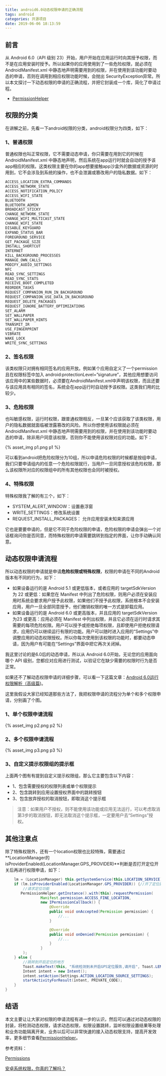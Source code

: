 ```yaml
---
title: android6.0动态权限申请的正确流程
tags: android
categories: 开源项目
date: 2019-06-06 18:13:59
---
```



## 前言

从 Android 6.0（API 级别 23）开始，用户开始在应用运行时向其授予权限，而不是在应用安装时授予。所以如果你的应用使用到了一些危险权限，就必须在AndroidManifest.xml 中静态地声明需要用到的权限，并在使用到该功能时要动态的申请，否则在调用到相应权限功能时候，会抛出 SecurityException异常。所以本文探讨一下动态权限的申请的正确流程，并把它封装成一个库，简化了申请过程。

* [PermissionHelper](https://github.com/rain9155/PermissionHelper)

## 权限的分类

在讲解之前，先看一下android权限的分类，android权限分为四类，如下：

### 1、普通权限

普通权限也叫正常权限，它不需要动态申请，你只需要在用到它的时候在AndroidManifest.xml 中静态地声明，然后系统在app运行时就会自动的授予该app相应的权限。这类权限主要在你的app想要接触app沙盒外的数据或资源的时用到，它不会涉及到系统的操作，也不会泄漏或篡改用户的隐私数据。如下：

```java
ACCESS_LOCATION_EXTRA_COMMANDS 
ACCESS_NETWORK_STATE 
ACCESS_NOTIFICATION_POLICY 
ACCESS_WIFI_STATE 
BLUETOOTH 
BLUETOOTH_ADMIN 
BROADCAST_STICKY 
CHANGE_NETWORK_STATE 
CHANGE_WIFI_MULTICAST_STATE 
CHANGE_WIFI_STATE 
DISABLE_KEYGUARD 
EXPAND_STATUS_BAR 
FOREGROUND_SERVICE 
GET_PACKAGE_SIZE 
INSTALL_SHORTCUT 
INTERNET 
KILL_BACKGROUND_PROCESSES 
MANAGE_OWN_CALLS 
MODIFY_AUDIO_SETTINGS 
NFC 
READ_SYNC_SETTINGS 
READ_SYNC_STATS 
RECEIVE_BOOT_COMPLETED 
REORDER_TASKS 
REQUEST_COMPANION_RUN_IN_BACKGROUND 
REQUEST_COMPANION_USE_DATA_IN_BACKGROUND 
REQUEST_DELETE_PACKAGES 
REQUEST_IGNORE_BATTERY_OPTIMIZATIONS 
SET_ALARM 
SET_WALLPAPER 
SET_WALLPAPER_HINTS 
TRANSMIT_IR 
USE_FINGERPRINT 
VIBRATE 
WAKE_LOCK 
WRITE_SYNC_SETTINGS 
```

### 2、签名权限

该类权限只对拥有相同签名的应用开放。例如某个应用自定义了一个permission 且在权限标签中加入 android:protectionLevel=”signature”，其他应用想要访问该应用中的某些数据时，必须要在AndroidManifest.xml中声明该权限，而且还要与该应用具有相同的签名，系统会在app运行时自动授予该权限。这类我们用的比较少。

### 3、危险权限

也叫敏感权限，运行时权限，跟普通权限相反，一旦某个应该获取了该类权限，用户的隐私数据就面临被泄露篡改的风险。所以你想使用该权限就必须在AndroidManifest.xml 中静态地声明需要用到的权限，并在使用到该功能时要动态的申请，除非用户同意该权限，否则你不能使用该权限对应的功能。如下：

{% asset_img p1.png p1 %}

可以看到android把危险权限分为10组，所以申请危险权限的时候都是按组申请，我们只要申请组内的任意一个危险权限就行，当用户一旦同意授权该危险权限，那么该权限所对应的权限组中的所有其他权限也会同时被授权。

### 4、特殊权限

特殊权限我了解的有三个，如下：

- SYSTEM_ALERT_WINDOW：设置悬浮窗
- WRITE_SETTINGS：修改系统设置
- REQUEST_INSTALL_PACKAGES： 允许应用安装未知来源应用

它也是要要申请的，但是它不同于危险权限的申请，危险权限的申请会弹出一个对话框询问你是否同意，而特殊权限的申请需要跳转到指定的界面，让你手动确认同意。

## 动态权限申请流程

所以动态权限的申请就是申请**危险权限或特殊权限**，权限的申请在不同的Android版本有不同的行为，如下：

* 如果设备运行的是 Android 5.1 或更低版本，或者应用的 targetSdkVersion 为 22 或更低：如果您在 Manifest 中列出了危险权限，则用户必须在安装应用时系统会要求用户授予此权限，如果他们不授予此权限，系统根本不会安装应用，用户一旦全部同意授予，他们撤销权限的唯一方式是卸载应用。
* 如果设备运行的是 Android 6.0 或更高版本，并且应用的 targetSdkVersion为23 或更高：应用必须在 Manifest 中列出权限，并且它必须在运行时请求其需要的每项危险权限。用户可以授予或拒绝每项权限，且即使用户拒绝权限请求，应用仍可以继续运行有限的功能。用户可以随时进入应用的“Settings”中调整应用的动态权限授权。所以你每次使用到该权限的功能时，都要动态申请，因为用户有可能在“Settings”界面中把它再次关闭掉。

我这里讨论的是6.0后的动态申请，所以从 Android 6.0开始，无论您的应用面向哪个 API 级别，您都应对应用进行测试，以验证它在缺少需要的权限时行为是否正常。

如果还不了解动态权限申请的详细步骤，可以看一下这篇文章：[Android 6.0运行权限解析（高级篇](https://www.jianshu.com/p/6a4dff744031))。

这里我假设大家已经知道那些方法了，我把权限申请的流程分为单个和多个权限申请，分别画了个图。

### 1、单个权限申请流程

{% asset_img p2.png p2 %}

### 2、多个权限申请流程

{% asset_img p3.png p3 %}

### 3、自定义提示权限组的提示框

上面两个图有有提到自定义提示权限组，那么它主要包含以下内容：

* 1、包含需要授权的权限列表或单个权限提示
* 2、包含跳转到应用设置授权界面中的跳转按钮
* 3、包含放弃授权的取消按钮，即取消这个提示框

> 注意：如果用户不授权，则不能使用该功能或应用无法运行，可以考虑取消第3步的取消按钮，即无法取消这个提示框，一定要用户去“Settings”授权。

## 其他注意点

除了特殊权限外，还有一个location权限也比较特殊，需要通过 **LocationManager的isProviderEnabled(LocationManager.GPS_PROVIDER)**判断是否打开定位开关后再进行权限申请，如下：

```java
	lm = (LocationManager) this.getSystemService(this.LOCATION_SERVICE);
    if (lm.isProviderEnabled(LocationManager.GPS_PROVIDER)) {//开了定位服务
        //请求定位功能
       PermissionHelper.getInstance().with(this).requestPermission(
                Manifest.permission.ACCESS_FINE_LOCATION,
                new IPermissionCallback() {
                    @Override
                    public void onAccepted(Permission permission) {
                        //...
                    }

                    @Override
                    public void onDenied(Permission permission) {
						//...
                    }
                }
        );
    } else {
        //跳转到开启定位的地方
        Toast.makeText(this, "系统检测到未开启GPS定位服务,请开启", Toast.LENGTH_SHORT).show();
        Intent intent = new Intent();
        intent.setAction(Settings.ACTION_LOCATION_SOURCE_SETTINGS);
        startActivityForResult(intent, PRIVATE_CODE);
    }
}
```

## 结语

本文主要让让大家对权限的申请流程有进一步的认识，然后可以通过对动态权限的封装，将检测动态权限，请求动态权限，权限设置跳转，监听权限设置结果等处理和业务功能隔离开来，业务以后可以非常快速的接入动态权限支持，提高开发效率，更多细节查看[PermissionHelper](https://github.com/rain9155/PermissionHelper)。

参考资料：

[Permissions](https://developer.android.google.cn/guide/topics/permissions/overview)

[安卓系统权限，你真的了解吗？](https://mp.weixin.qq.com/s/w82temt7NjQb2eATONuEsA)

